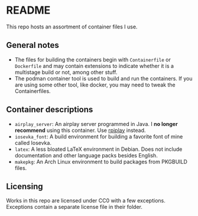 # README

This repo hosts an assortment of container files I use.

## General notes

- The files for building the containers begin with `Containerfile` or
  `Dockerfile` and may contain extensions to indicate whether it is a
  multistage build or not, among other stuff.
- The podman container tool is used to build and run the containers. If you
  are using some other tool, like docker, you may need to tweak the
  Containerfiles.

## Container descriptions

- `airplay_server`: An airplay server programmed in Java. I **no longer recommend** using this container. Use [rpiplay](https://github.com/FD-/RPiPlay) instead.
- `iosevka_font`: A build environment for building a favorite font of mine
  called Iosevka.
- `latex`: A less bloated LaTeX environment in Debian. Does not include
  documentation and other language packs besides English.
- `makepkg`: An Arch Linux environment to build packages from PKGBUILD files.

## Licensing

Works in this repo are licensed under CC0 with a few exceptions. Exceptions
contain a separate license file in their folder.
